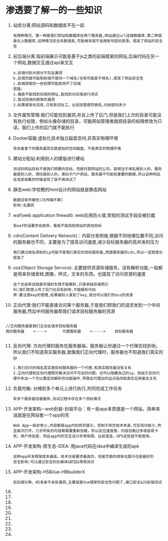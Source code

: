 # 渗透要了解一的一些知识

1. 站库分离:网站源码和数据库不在一起

   ```	影响
   有两种情况，第一种是我们网站和数据库在两个服务器,网站通过url连接数据库,第二种就是云上数据库,这种情况安全系数很高,可能根本就不适用账号密码登录。提高了网站的安全性
   ```

2. 前后端分离:指前端展示可能是基于js之类的前端框架的网站,后端代码在另一个网站,数据交互通过api来交互

   ```影响:
   a.前端代码大部分不存在漏洞
   b.后端页面可能和前端不是同一个域名(也有可能是子域名),提高了网站安全性
   c.前端获取的一些权限可能影响不了后端
   思路:
   1.看能不能找到后端的网址,能找到对后端进行测试
   2.尝试找用的框架的漏洞
   3.如果框架也没有,只有尝试社工。比如加管理员微信,问他密码多少
   ```

3. 文件属性管理:我们可能找到漏洞,并且上传了后门,但是我们上次的目录可能没有执行权限，例如头像存储的目录，可能网站管理者就把目录的权限修改为只读，我们上传的后门就不能执行

4. Docker容器:虚拟化技术独立磁盘空间,非真实物理环境

   ```影响
   攻击者拿下的服务器其实是虚拟的空间磁盘，不是真实的物理环境
   ```

5. 建站分配站:利用别人的模版进行建站

   ```影响
   测试的网站目标不是我们想要的目标，而是托管网站的公司，就相当于域名是别人的，服务器是别人的，源码是别人的，类似于门户网站，服务器不可能有重要的数据,所以这种网站在信息收集的时候发现了就不用测试了
   ```

6. 静态web:学校教的html设计的网站就是静态网站

   ```特性
   数据没有传输性(JS传输不算)
   影响:无漏洞
   ```

7. waf(web application firewall): web应用防火墙,常规的测试手段会被拦截

   ```影响
   有waf的话要学会放弃，看能不能找到网站的其他目标
   ```

8. cdn(Content Delivery Network)：内容分发网络,根据不同地理位置不同,访问的服务器也不同，主要是为了提高访问速度,减少目标服务器的高并发的压力

   ```影响
   我们通过域名得到的ip可能不是我们真实的目标服务器,而是服务器的cdn,所以一定程度也提高了
   ```

9. oss(Object Storage Service): 主要提供资源存储服务，没有解析功能,一般都是用来存储音频,图像，样式，文本的东西。也提高了访问资源的速度

   ```影响
   这个总结来说就是存储的东西不能解析,只是单独存储而已
   利:我们即使上传了后门也没有卵用,不能解析代码
   弊:要注意key的管理,如果被别人拿到了key,就也可以我们的oss的资源
   ```

10. 正向代理:我们不能直接访问某个服务器,于是我们把我们的请求发到一个中间服务器,然后中间服务器帮我们请求目标服务器的资源

   ```流程图
   
   //正向服务器是我们主动去请求目标服务器
   我的服务器    <---->       代理服务器    <----->    目标服务器
   
   
   ```

   

11. 反向代理: 方向代理的服务在服务器端，服务器让你通过一个代理去找到他，所以我们不知道真实服务器,就像我们正向代理时，服务器也不知道我们真实的ip

    ```影响
    1.我们访问的域名其实是目标服务器的一个代理,和真实服务器没有关系
    2.正向代理和反向代理既可解决访问不可达的问题，也可以隐藏自己的ip，但由于反向代理中多出一个可以重定向解析的功能操作,导致反代理出的站点指向和真实应用毫无关系
    ```

    

12. 负载均衡: 分摊到多个单元上进行执行,共同完成工作任务

    ```影响
    有多个服务器加载服务,测试过程中存在多个目标情况
    ```

    

13. APP-开发架构--web封装-封装平台：有一些app本质就是一个网站，简单来说就是在网站套一个app的壳

    ```特点
    Web App一般非常小,内容都是app内的网页展示，受制于网页技术本身,可实现功能少,而且每次打开，几乎所有的内容都需要重新加载，所以反应速度慢，内容加载过多就容易卡死，用户体验差，而且app内的交互设计非常有限，比如语音，GPS这些就不能使用。
    ```

    

14. APP-开发架构-原生态-IDEA: 用java代码在idea中编译生成的apk

    ```特性
    这种app开发框架成本最高，技术也是要求最高的，但是页面的效率也展示也是最好的
    安全影响:可以通过安全的反编译&抓包&常规测试
    ```
    

    
15. APP-开发架构-H5&Vue-HBbuilderX

    ```安全影响
    前后端分离，H5本身不会有漏洞,主要就是Vue框架的安全性问题了,接口安全&JS前端测试
    ```

    

16. 

17. 

18. 

19. 

20. 

21. 

22. 

23. 

24. 

    ​    

    ​					

    









